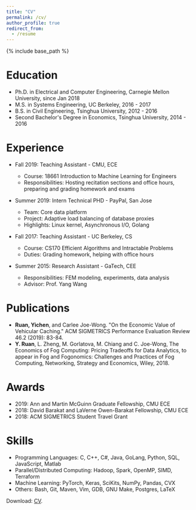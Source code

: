 ```yaml
---
title: "CV"
permalink: /cv/
author_profile: true
redirect_from:
  - /resume
---
```


{% include base_path %}

Education
======
* Ph.D. in Electrical and Computer Engineering, Carnegie Mellon University, since Jan 2018
* M.S. in Systems Engineering, UC Berkeley, 2016 - 2017
* B.S. in Civil Engineering, Tsinghua University, 2012 - 2016
* Second Bachelor's Degree in Economics, Tsinghua University, 2014 - 2016


Experience
======
* Fall 2019: Teaching Assistant - CMU, ECE
  * Course: 18661 Introduction to Machine Learning for Engineers
  * Responsibilities: Hosting recitation sections and office hours, preparing and grading homework and exams

* Summer 2019: Intern Technical PHD - PayPal, San Jose
  * Team: Core data platform
  * Project: Adaptive load balancing of database proxies
  * Highlights: Linux kernel, Asynchronous I/O, Golang

* Fall 2017: Teaching Assistant - UC Berkeley, CS
  * Course: CS170 Efficient Algorithms and Intractable Problems
  * Duties: Grading homework, helping with office hours

* Summer 2015: Research Assistant - GaTech, CEE
  * Responsibilities: FEM modeling, experiments, data analysis
  * Advisor: Prof. Yang Wang


Publications
======
* **Ruan, Yichen**, and Carlee Joe-Wong. "On the Economic Value of Vehicular Caching." ACM SIGMETRICS Performance Evaluation Review 46.2 (2019): 83-84.
* **Y. Ruan**, L. Zheng, M. Gorlatova, M. Chiang and C. Joe-Wong, The Economics of Fog Computing: Pricing Tradeoffs for Data Analytics, to appear in Fog and Fogonomics: Challenges and Practices of Fog Computing, Networking, Strategy and Economics, Wiley, 2018.


Awards
======
* 2019: Ann and Martin McGuinn Graduate Fellowship, CMU ECE
* 2018: David Barakat and LaVerne Owen-Barakat Fellowship, CMU ECE
* 2018: ACM SIGMETRICS Student Travel Grant


Skills
======
* Programming Languages: C, C++, C#, Java, GoLang, Python, SQL, JavaScript, Matlab
* Parallel/Distributed Computing: Hadoop, Spark, OpenMP, SIMD, Terraform
* Machine Learning: PyTorch, Keras, SciKits, NumPy, Pandas, CVX
* Others: Bash, Git, Maven, Vim, GDB, GNU Make, Postgres, LaTeX

Download: [CV](https://ycruan.github.io/files/CV_professional.pdf).
